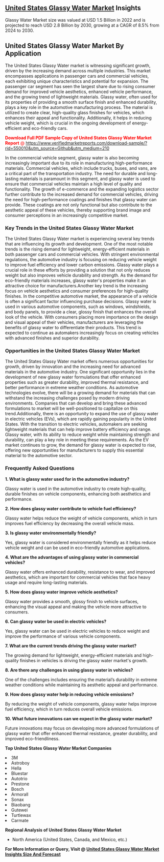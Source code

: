<h2><a href="https://www.verifiedmarketreports.com/download-sample/?rid=550010&amp;utm_source=Github&amp;utm_medium=210" target="_blank">United States Glassy Water Market</a> Insights</h2><p>Glassy Water Market size was valued at USD 1.5 Billion in 2022 and is projected to reach USD 2.8 Billion by 2030, growing at a CAGR of 8.5% from 2024 to 2030.</p><p><h2>United States Glassy Water Market By Application</h2><p>The United States Glassy Water market is witnessing significant growth, driven by the increasing demand across multiple industries. This market encompasses applications in passenger cars and commercial vehicles, each exhibiting unique characteristics and potential for expansion. The passenger car segment has seen the largest share due to rising consumer demand for improved vehicle aesthetics, enhanced vehicle performance, and the growing trend of lightweight materials. Glassy water, often used for its properties of providing a smooth surface finish and enhanced durability, plays a key role in the automotive manufacturing process. The material is utilized to create clear, high-quality glass finishes for vehicles, which enhances their appeal and functionality. Additionally, it helps in reducing vehicle weight, which is crucial in the ongoing development of energy-efficient and eco-friendly cars. <p><span class=""><span style="color: #ff0000;"><strong>Download Full PDF Sample Copy of United States Glassy Water Market Report</strong> @ </span><a href="https://www.verifiedmarketreports.com/download-sample/?rid=550010&amp;utm_source=Github&amp;utm_medium=210" target="_blank">https://www.verifiedmarketreports.com/download-sample/?rid=550010&amp;utm_source=Github&amp;utm_medium=210</a></span></p></p><p>In the commercial vehicle segment, glassy water is also becoming increasingly important due to its role in manufacturing high-performance materials. Commercial vehicles, which include trucks, buses, and vans, are a critical part of the transportation industry. The need for durable and long-lasting materials is paramount in this segment, and glassy water is used to ensure that commercial vehicles maintain a high level of quality and functionality. The growth of e-commerce and the expanding logistics sector further contribute to the increased demand for commercial vehicles, driving the need for high-performance coatings and finishes that glassy water can provide. These coatings are not only functional but also contribute to the aesthetic appeal of these vehicles, thereby supporting brand image and consumer perceptions in an increasingly competitive market.<h3>Key Trends in the United States Glassy Water Market</h3><p>The United States Glassy Water market is experiencing several key trends that are influencing its growth and development. One of the most notable trends is the rising demand for lightweight, energy-efficient materials in both passenger cars and commercial vehicles. With stringent environmental regulations, the automotive industry is focusing on reducing vehicle weight to improve fuel efficiency and lower carbon emissions. Glassy water plays a crucial role in these efforts by providing a solution that not only reduces weight but also improves vehicle durability and strength. As the demand for eco-friendly materials increases, glassy water's properties make it an attractive choice for manufacturers.Another key trend is the increasing focus on vehicle aesthetics and consumer preferences for high-quality finishes. In the competitive automotive market, the appearance of a vehicle is often a significant factor influencing purchase decisions. Glassy water is used in various automotive components, such as windows, windshields, and body panels, to provide a clear, glossy finish that enhances the overall look of the vehicle. With consumers placing more importance on the design and visual appeal of their vehicles, manufacturers are leveraging the benefits of glassy water to differentiate their products. This trend is expected to continue as automakers increasingly focus on creating vehicles with advanced finishes and superior durability.<h3>Opportunities in the United States Glassy Water Market</h3><p>The United States Glassy Water market offers numerous opportunities for growth, driven by innovation and the increasing need for advanced materials in the automotive industry. One significant opportunity lies in the development of new glassy water formulations that offer enhanced properties such as greater durability, improved thermal resistance, and better performance in extreme weather conditions. As automotive technologies evolve, there will be a growing demand for materials that can withstand the increasing challenges posed by modern driving environments. Companies that can develop and bring these advanced formulations to market will be well-positioned to capitalize on this trend.Additionally, there is an opportunity to expand the use of glassy water in electric vehicles (EVs), which are rapidly gaining popularity in the United States. With the transition to electric vehicles, automakers are seeking lightweight materials that can help improve battery efficiency and range. Glassy water, with its ability to reduce weight while maintaining strength and durability, can play a key role in meeting these requirements. As the EV market continues to grow, the demand for glassy water is expected to rise, offering new opportunities for manufacturers to supply this essential material to the automotive sector.<h3>Frequently Asked Questions</h3><p><b>1. What is glassy water used for in the automotive industry?</b></p><p>Glassy water is used in the automotive industry to create high-quality, durable finishes on vehicle components, enhancing both aesthetics and performance.</p><p><b>2. How does glassy water contribute to vehicle fuel efficiency?</b></p><p>Glassy water helps reduce the weight of vehicle components, which in turn improves fuel efficiency by decreasing the overall vehicle mass.</p><p><b>3. Is glassy water environmentally friendly?</b></p><p>Yes, glassy water is considered environmentally friendly as it helps reduce vehicle weight and can be used in eco-friendly automotive applications.</p><p><b>4. What are the advantages of using glassy water in commercial vehicles?</b></p><p>Glassy water offers enhanced durability, resistance to wear, and improved aesthetics, which are important for commercial vehicles that face heavy usage and require long-lasting materials.</p><p><b>5. How does glassy water improve vehicle aesthetics?</b></p><p>Glassy water provides a smooth, glossy finish to vehicle surfaces, enhancing the visual appeal and making the vehicle more attractive to consumers.</p><p><b>6. Can glassy water be used in electric vehicles?</b></p><p>Yes, glassy water can be used in electric vehicles to reduce weight and improve the performance of various vehicle components.</p><p><b>7. What are the current trends driving the glassy water market?</b></p><p>The growing demand for lightweight, energy-efficient materials and high-quality finishes in vehicles is driving the glassy water market's growth.</p><p><b>8. Are there any challenges in using glassy water in vehicles?</b></p><p>One of the challenges includes ensuring the material’s durability in extreme weather conditions while maintaining its aesthetic appeal and performance.</p><p><b>9. How does glassy water help in reducing vehicle emissions?</b></p><p>By reducing the weight of vehicle components, glassy water helps improve fuel efficiency, which in turn reduces overall vehicle emissions.</p><p><b>10. What future innovations can we expect in the glassy water market?</b></p><p>Future innovations may focus on developing more advanced formulations of glassy water that offer enhanced thermal resistance, greater durability, and improved eco-friendliness.</p></p><p><strong>Top United States Glassy Water Market Companies</strong></p><div data-test-id=""><p><li>3M</li><li> Astroboy</li><li> Hella</li><li> Bluestar</li><li> Autotrio</li><li> Prestone</li><li> Bosch</li><li> Armorall</li><li> Sonax</li><li> Biaobang</li><li> Gutewei</li><li> Turtlewax</li><li> Carmate</li></p><div><strong>Regional Analysis of&nbsp;United States Glassy Water Market</strong></div><ul><li dir="ltr"><p dir="ltr">North America&nbsp;(United States, Canada, and Mexico, etc.)</p></li></ul><p><strong>For More Information or Query, Visit @&nbsp;</strong><strong><a href="https://www.verifiedmarketreports.com/product/glassy-water-market-size-and-forecast/?utm_source=Github&amp;utm_medium=210" target="_blank">United States Glassy Water Market Insights Size And Forecast</a></strong></p></div>
